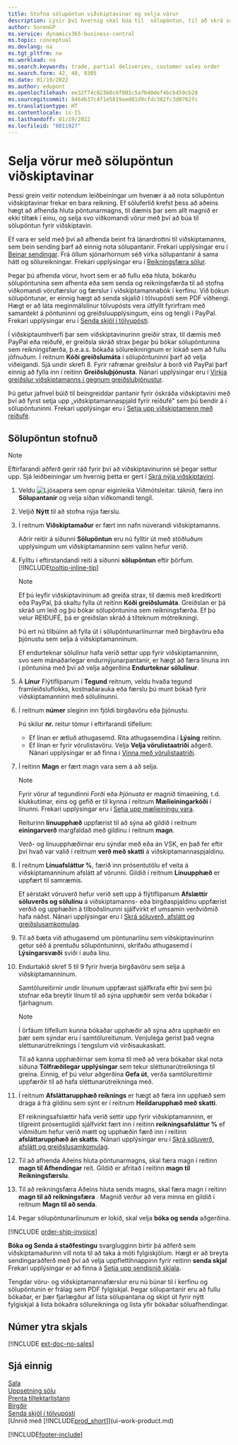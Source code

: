 ```yaml
---
title: Stofna sölupöntun viðskiptavinar og selja vörur
description: Lýsir því hvernig skal búa til  sölupöntun, til að skrá samkomulag við viðskiptamann um að selja eða eiga viðskipti með vörur með tilteknum skilmálum.
author: SorenGP
ms.service: dynamics365-business-central
ms.topic: conceptual
ms.devlang: na
ms.tgt_pltfrm: na
ms.workload: na
ms.search.keywords: trade, partial deliveries, customer sales order
ms.search.form: 42, 48, 9305
ms.date: 01/19/2022
ms.author: edupont
ms.openlocfilehash: ee32f74c82360c6f001c5a7b40def4bcb459cb28
ms.sourcegitcommit: 8464b37c4f1e5819aed81d9cfdc382fc3d0762fc
ms.translationtype: HT
ms.contentlocale: is-IS
ms.lasthandoff: 01/19/2022
ms.locfileid: "8011927"
---
```

# <a name="sell-products-with-a-customer-sales-order"></a>Selja vörur með sölupöntun viðskiptavinar  

Þessi grein veitir notendum leiðbeiningar um hvenær á að nota sölupöntun viðskiptavinar frekar en bara reikning. Ef söluferlið krefst þess að aðeins hægt að afhenda hluta pöntunarmagns, til dæmis þar sem allt magnið er ekki tiltæk í einu, og selja svo viðkomandi vörur með því að búa til sölupöntun fyrir viðskiptavin.  

Ef vara er seld með því að afhenda beint frá lánardrottni til viðskiptamanns, sem bein sending þarf að einnig nota sölupantanir. Frekari upplýsingar eru í [Beinar sendingar](sales-how-drop-shipment.md). Frá öllum sjónarhornum séð virka sölupantanir á sama hátt og sölureikningar. Frekari upplýsingar eru í [Reikningsfæra sölur](sales-how-invoice-sales.md).

Þegar þú afhenda vörur, hvort sem er að fullu eða hluta, bókarðu sölupöntunina sem afhenta eða sem senda og reikningsfærða til að stofna viðkomandi vörufærslur og færslur í viðskiptamannabók í kerfinu. Við bókun sölupöntunar, er einnig hægt að senda skjalið í tölvupósti sem PDF viðhengi. Hægt er að láta meginmálslínur tölvupósts vera útfyllt fyrirfram með samantekt á pöntuninni og greiðsluupplýsingum, eins og tengli í PayPal. Frekari upplýsingar eru í [Senda skjöl í tölvupósti](ui-how-send-documents-email.md).

Í viðskiptaumhverfi þar sem viðskiptavinurinn greiðir strax, til dæmis með PayPal eða reiðufé, er greiðsla skráð strax þegar þú bókar sölupöntunina sem reikningsfærða, þ.e.a.s. bókaða sölureikningnum er lokað sem að fullu jöfnuðum. Í reitnum **Kóði greiðslumáta** í sölupöntuninni þarf að velja viðeigandi. Sjá undir skrefi 8. Fyrir rafrænar greiðslur á borð við PayPal þarf einnig að fylla inn í reitinn **Greiðsluþjónusta**. Nánari upplýsingar eru í [Virkja greiðslur viðskiptamanns í gegnum greiðsluþjónustur](sales-how-enable-payment-service-extensions.md).

Þú getur jafnvel búið til beingreiddar pantanir fyrir óskráða viðskiptavini með því að fyrst setja upp „viðskiptamannaspjald fyrir reiðufé" sem þú bendir á í sölupöntuninni. Frekari upplýsingar eru í [Setja upp viðskiptamenn með reiðufé](finance-how-to-set-up-cash-customers.md).

## <a name="to-create-a-sales-order"></a>Sölupöntun stofnuð

> [!NOTE]  
> Eftirfarandi aðferð gerir ráð fyrir því að viðskiptavinurinn sé þegar settur upp. Sjá leiðbeiningar um hvernig þetta er gert í [Skrá nýja viðskiptavini](sales-how-register-new-customers.md).

1. Veldu ![Ljósapera sem opnar eiginleika Viðmótsleitar.](media/ui-search/search_small.png "Segðu mér hvað þú vilt gera") táknið, færa inn **Sölupantanir** og velja síðan viðkomandi tengil.
2. Veljið **Nýtt** til að stofna nýja færslu.
3. Í reitnum **Viðskiptamaður** er fært inn nafn núverandi viðskiptamanns.

    Aðrir reitir á síðunni **Sölupöntun** eru nú fylltir út með stöðluðum upplýsingum um viðskiptamanninn sem valinn hefur verið.  

4. Fylltu í eftirstandandi reiti á síðunni **sölupöntun** eftir þörfum. [!INCLUDE[tooltip-inline-tip](includes/tooltip-inline-tip_md.md)]

    > [!NOTE]  
    > Ef þú leyfir viðskiptavininum að greiða strax, til dæmis með kreditkorti eða PayPal, þá skaltu fylla út reitinn **Kóði greiðslumáta**. Greiðslan er þá skráð um leið og þú bókar sölupöntunina sem reikningsfærða. Ef þú velur REIÐUFÉ, þá er greiðslan skráð á tilteknum mótreikningi.

    Þú ert nú tilbúinn að fylla út í sölupöntunarlínurnar með birgðavöru eða þjónustu sem selja á viðskiptamanninum.

    Ef endurteknar sölulínur hafa verið settar upp fyrir viðskiptamanninn, svo sem mánaðarlegar endurnýjunarpantanir, er hægt að færa línuna inn í pöntunina með því að velja aðgerðina **Endurteknar sölulínur**.
5. Á **Línur** Flýtiflipanum í **Tegund** reitnum, veldu hvaða tegund framleiðsluflokks, kostnaðarauka eða færslu þú munt bókað fyrir viðskiptamanninn með sölulínunni.

6. Í reitnum **númer** sleginn inn fjöldi birgðavöru eða þjónustu.

    Þú skilur **nr.** reitur tómur í eftirfarandi tilfellum:

    * Ef línan er ætluð athugasemd. Rita athugasemdina í **Lýsing** reitinn.
    * Ef línan er fyrir vörulistavöru. Velja **Velja vörulistaatriði** aðgerð. Nánari upplýsingar er að finna í [Vinna með vörulistaatriði](inventory-how-work-nonstock-items.md).
7. Í reitinn **Magn** er fært magn vara sem á að selja.

    > [!NOTE]  
    > Fyrir vörur af tegundinni *Forði* eða *Þjónusta* er magnið tímaeining, t.d. klukkutímar, eins og gefið er til kynna í reitnum **Mælieiningarkóði** í línunni. Frekari upplýsingar eru í [Setja upp mælieiningu vara](inventory-how-setup-units-of-measure.md).

    Reiturinn **línuupphæð** uppfærist til að sýna að gildið í reitnum **einingarverð** margfaldað með gildinu í reitnum **magn**.

    Verð- og línuupphæðirnar eru sýndar með eða án VSK, en það fer eftir því hvað var valið í reitnum **verð með skatti** á viðskiptamannaspjaldinu.
8. Í reitnum **Línuafsláttur %**, færið inn prósentutölu ef veita á viðskiptamanninum afslátt af vörunni. Gildið í reitnum **Línuupphæð** er uppfært til samræmis.

    Ef sérstakt vöruverð hefur verið sett upp á flýtiflipanum **Afslættir söluverðs og sölulínu** á viðskiptamanns- eða birgðaspjaldinu uppfærist verðið og upphæðin á tilboðslínunni sjálfvirkt ef umsamin verðviðmið hafa náðst. Nánari upplýsingar eru í [Skrá söluverð, afslátt og greiðslusamkomulag](sales-how-record-sales-price-discount-payment-agreements.md).
9. Til að bæta við athugasemd um pöntunarlínu sem viðskiptavinurinn getur séð á prentuðu sölupöntuninni, skrifaðu athugasemd í **Lýsingarsvæði** sviði í auða línu.  
10. Endurtakið skref 5 til 9 fyrir hverja birgðavöru sem selja á viðskiptamanninum.

    Samtölureitirnir undir línunum uppfærast sjálfkrafa eftir því sem þú stofnar eða breytir línum til að sýna upphæðir sem verða bókaðar í fjárhagnum.

    > [!NOTE]
    > Í örfáum tilfellum kunna bókaðar upphæðir að sýna aðra upphæðir en þær sem sýndar eru í samtölureitunum. Venjulega gerist það vegna sléttunarútreiknings í tengslum við virðisaukaskatt.
    >
    > Til að kanna upphæðirnar sem koma til með að vera bókaðar skal nota síðuna **Tölfræðilegar upplýsingar** sem tekur sléttunarútreikninga til greina. Einnig, ef þú velur aðgerðina **Gefa út**, verða samtölureitirnir uppfærðir til að hafa sléttunarútreikninga með.  

11. Í reitnum **Afsláttarupphæð reiknings** er hægt að færa inn upphæð sem draga á frá gildinu sem sýnt er í reitnum **Heildarupphæð með skatti**.

    Ef reikningsafslættir hafa verið settir upp fyrir viðskiptamanninn, er tilgreint prósentugildi sjálfvirkt fært inn í reitinn **reikningsafsláttur %** ef viðmiðum hefur verið mætt og upphæðin færð inn í reitinn **afsláttarupphæð án skatts**. Nánari upplýsingar eru í [Skrá söluverð, afslátt og greiðslusamkomulag](sales-how-record-sales-price-discount-payment-agreements.md).
12. Til að afhenda Aðeins hluta pöntunarmagns, skal færa magn í reitinn **magn til Afhendingar** reit. Gildið er afritað í reitinn **magn til Reikningsfærslu**.
13. Til að reikningsfæra Aðeins hluta sends magns, skal færa magn í reitinn **magn til að reikningsfæra** . Magnið verður að vera minna en gildið í reitnum **Magn til að senda**.  
14. Þegar sölupöntunarlínunum er lokið, skal velja **bóka og senda** aðgerðina.

[!INCLUDE [order-ship-invoice](includes/order-ship-invoice.md)]

**Bóka og Senda á staðfestingu** svarglugginn birtir þá aðferð sem viðskiptamaðurinn vill nota til að taka á móti fylgiskjölum. Hægt er að breyta sendingaraðferð með því að velja uppflettihnappinn fyrir reitinn **senda skjal** Frekari upplýsingar er að finna á [Setja upp sendisnið skjala](sales-how-setup-document-send-profiles.md).

Tengdar vöru- og viðskiptamannafærslur eru nú búnar til í kerfinu og sölupöntunin er frálag sem PDF fylgiskjal. Þegar sölupantanir eru að fullu bókaðar, er þær fjarlægður af lista sölupantana og skipt út fyrir nýtt fylgiskjal á lista bókaðra sölureikninga og lista yfir bókaðar söluafhendingar.  

## <a name="external-document-number"></a>Númer ytra skjals

[!INCLUDE [ext-doc-no-sales](includes/ext-doc-no-sales.md)]

## <a name="see-also"></a>Sjá einnig

[Sala](sales-manage-sales.md)  
[Uppsetning sölu](sales-setup-sales.md)  
[Prenta tiltektarlistann](sales-how-print-picking-list.md)  
[Birgðir](inventory-manage-inventory.md)  
[Senda skjöl í tölvupósti](ui-how-send-documents-email.md)  
[Unnið með [!INCLUDE[prod_short](includes/prod_short.md)]](ui-work-product.md)


[!INCLUDE[footer-include](includes/footer-banner.md)]